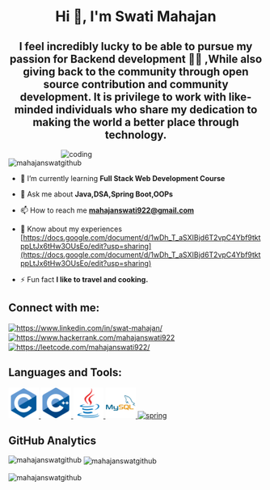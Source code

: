 <h1 align="center">Hi 👋, I'm Swati Mahajan</h1>
<h2 align="center">I feel incredibly lucky to be able to pursue my passion for Backend development 👩‍💻 ,While also giving back to the community through open source contribution and community development. It is privilege to work with like-minded individuals who share my dedication to making the world a better place through technology.</h2>
<img align="right" alt="coding" width="400" src="https://camo.githubusercontent.com/374987f773148e46b1851b9e3bc4bf71b182562dd002620ef3e4263cb3997130/68747470733a2f2f6d69726f2e6d656469756d2e636f6d2f6d61782f3837352f312a7164415731546a434e353768316c6275757a766368672e676966">

<p align="left"> <img src="https://komarev.com/ghpvc/?username=mahajanswatgithub&label=Profile%20views&color=0e75b6&style=flat" alt="mahajanswatgithub" /> </p>

- 🌱 I’m currently learning **Full Stack Web Development Course**

- 💬 Ask me about **Java,DSA,Spring Boot,OOPs**

- 📫 How to reach me **mahajanswati922@gmail.com**

- 📄 Know about my experiences [https://docs.google.com/document/d/1wDh_T_aSXIBjd6T2vpC4Ybf9tktppLtJx6tHw3OUsEo/edit?usp=sharing](https://docs.google.com/document/d/1wDh_T_aSXIBjd6T2vpC4Ybf9tktppLtJx6tHw3OUsEo/edit?usp=sharing)

- ⚡ Fun fact **I like to travel and cooking.**

<h2 align="left">Connect with me:</h2>
<p align="left">
<a href="https://linkedin.com/in/https://www.linkedin.com/in/swat-mahajan/" target="blank"><img align="center" src="https://raw.githubusercontent.com/rahuldkjain/github-profile-readme-generator/master/src/images/icons/Social/linked-in-alt.svg" alt="https://www.linkedin.com/in/swat-mahajan/" height="60" width="60" /></a>
<a href="https://www.hackerrank.com/https://www.hackerrank.com/mahajanswati922" target="blank"><img align="center" src="https://raw.githubusercontent.com/rahuldkjain/github-profile-readme-generator/master/src/images/icons/Social/hackerrank.svg" alt="https://www.hackerrank.com/mahajanswati922" height="60" width="60" /></a>
<a href="https://www.leetcode.com/https://leetcode.com/mahajanswati922/" target="blank"><img align="center" src="https://raw.githubusercontent.com/rahuldkjain/github-profile-readme-generator/master/src/images/icons/Social/leet-code.svg" alt="https://leetcode.com/mahajanswati922/" height="60" width="60" /></a>
</p>

<h2 align="left">Languages and Tools:</h2>
<p align="left"> <a href="https://www.cprogramming.com/" target="_blank" rel="noreferrer"> <img src="https://raw.githubusercontent.com/devicons/devicon/master/icons/c/c-original.svg" alt="c" width="60" height="60"/> </a> <a href="https://www.w3schools.com/cpp/" target="_blank" rel="noreferrer"> <img src="https://raw.githubusercontent.com/devicons/devicon/master/icons/cplusplus/cplusplus-original.svg" alt="cplusplus" width="60" height="60"/> </a> <a href="https://www.java.com" target="_blank" rel="noreferrer"> <img src="https://raw.githubusercontent.com/devicons/devicon/master/icons/java/java-original.svg" alt="java" width="60" height="60"/> </a> <a href="https://www.mysql.com/" target="_blank" rel="noreferrer"> <img src="https://raw.githubusercontent.com/devicons/devicon/master/icons/mysql/mysql-original-wordmark.svg" alt="mysql" width="60" height="60"/> </a> <a href="https://spring.io/" target="_blank" rel="noreferrer"> <img src="https://www.vectorlogo.zone/logos/springio/springio-icon.svg" alt="spring" width="60" height="60"/> </a> </p>
 </p>
<h2 align="left"> GitHub Analytics</h2>
<p><img align="left" src="https://github-readme-stats.vercel.app/api/top-langs?username=mahajanswatgithub&show_icons=true&locale=en&layout=compact" alt="mahajanswatgithub" /></p>

<p>&nbsp;<img align="center" src="https://github-readme-stats.vercel.app/api?username=mahajanswatgithub&show_icons=true&locale=en" alt="mahajanswatgithub" /></p>

<p><img align="center" src="https://github-readme-streak-stats.herokuapp.com/?user=mahajanswatgithub&" alt="mahajanswatgithub" /></p>


